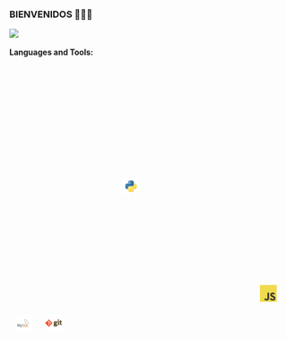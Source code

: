 ### BIENVENIDOS 👩🏻‍💻<br>

  <img height="200" src="https://cibercom.es/wp-content/uploads/2018/12/giphy-2.gif">

**Languages and Tools:** 

<img height="30" style="margin: 40%;" src="https://raw.githubusercontent.com/github/explore/80688e429a7d4ef2fca1e82350fe8e3517d3494d/topics/python/python.png">                            <img height="30" style="margin: 10px;" src="https://raw.githubusercontent.com/github/explore/80688e429a7d4ef2fca1e82350fe8e3517d3494d/topics/javascript/javascript.png">                 
<img height="30" style="margin: 10px;" src="https://raw.githubusercontent.com/github/explore/80688e429a7d4ef2fca1e82350fe8e3517d3494d/topics/mysql/mysql.png">                           <img height="30" style="margin: 10px;" src="https://raw.githubusercontent.com/github/explore/80688e429a7d4ef2fca1e82350fe8e3517d3494d/topics/git/git.png">                               



